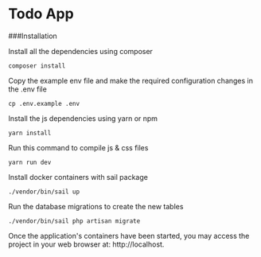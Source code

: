 # Todo App #

###Installation

Install all the dependencies using composer

    composer install
    
Copy the example env file and make the required configuration changes in the .env file    

    cp .env.example .env
    
Install the js dependencies using yarn or npm

    yarn install    
    
Run this command to compile js & css files

    yarn run dev        
        
Install docker containers with sail package

    ./vendor/bin/sail up

Run the database migrations to create the new tables

    ./vendor/bin/sail php artisan migrate    
    
Once the application's containers have been started, you may access the project in your web browser at: http://localhost.  
